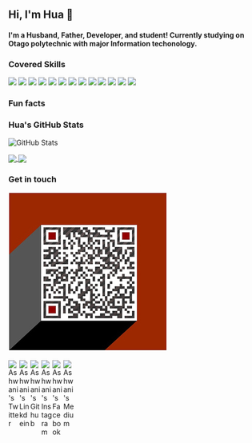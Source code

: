 ##  Hi, I'm Hua 👋 

#### I'm a Husband, Father, Developer, and student! Currently studying on Otago polytechnic with major Information techonology.


### Covered Skills
<a><img height="50" src="https://www.vectorlogo.zone/logos/python/python-ar21.svg"></a>
<a><img height="50" src="https://www.vectorlogo.zone/logos/linux/linux-ar21.svg"></a>
<a><img height="50" src="https://www.vectorlogo.zone/logos/reactjs/reactjs-ar21.svg"></a>
<a><img height="50" src="https://www.vectorlogo.zone/logos/docker/docker-ar21.svg"></a>
<a><img height="50" src="https://www.vectorlogo.zone/logos/w3_html5/w3_html5-ar21.svg"></a>
<a><img height="50" src="https://www.vectorlogo.zone/logos/javascript/javascript-ar21.svg"></a>
<a><img height="50" src="https://www.vectorlogo.zone/logos/netlifyapp_watercss/netlifyapp_watercss-official.svg"></a>
<a><img height="50" src="https://www.vectorlogo.zone/logos/getbootstrap/getbootstrap-ar21.svg"></a>
<a><img height="50" src="https://www.vectorlogo.zone/logos/reactjs/reactjs-ar21.svg"></a>
<a><img height="50" src="https://www.vectorlogo.zone/logos/git-scm/git-scm-ar21.svg"></a>
<a><img height="50" src="https://www.vectorlogo.zone/logos/nodejs/nodejs-ar21.svg"></a>
<a><img height="50" src="https://www.vectorlogo.zone/logos/mysql/mysql-ar21.svg"></a>
<a><img height="50" src="https://www.vectorlogo.zone/logos/mongodb/mongodb-ar21.svg"></a>
<a><img height="50" src=""></a>
<a><img height="50" src=""></a>
<a><img height="50" src=""></a>
<a><img height="50" src=""></a>
<a><img height="50" src=""></a>
<a><img height="50" src=""></a>
<a><img height="50" src=""></a>
<a><img height="50" src=""></a>
<a><img height="50" src=""></a>
<a><img height="50" src=""></a>
<a><img height="50" src=""></a>
<a><img height="50" src=""></a>
<a><img height="50" src=""></a>
<a><img height="50" src=""></a>
<a><img height="50" src=""></a>


### Fun facts

### Hua's GitHub Stats
![GitHub Stats](https://github-readme-stats.vercel.app/api?username=aemooooon&hide=["stars"]&show_icons=true&title_color=fff&icon_color=79ff97&text_color=9f9f9f&bg_color=151515)


<a href="https://github.com/aemooooon">
  <img align="center" src="https://github-readme-stats.vercel.app/api/top-langs/?username=aemooooon&theme=radical&hide=glsl,python" />
</a>


<a href="https://github.com/aemooooon/Data-Visualization">
  <img align="center" src="https://github-readme-stats.vercel.app/api/pin/?username=aemooooon&repo=Data-Visualization&theme=radical" />
</a> 

### Get in touch

![Wechat](https://github.com/aemooooon/Project-Portfolio/blob/master/assets/img/p/WeChatQRcode.jpg?raw=true)

 <a href="https://twitter.com/ashwanisng">
  <img align="left" alt="Ashwani's Twitter" width="22px" src="https://cdn.jsdelivr.net/npm/simple-icons@v3/icons/twitter.svg" />
</a>
<a href="https://linkedin.com/in/ashwanisng">
  <img align="left" alt="Ashwani's Linkdein" width="22px" src="https://cdn.jsdelivr.net/npm/simple-icons@v3/icons/linkedin.svg" />
</a>
<a href="https://github.com/ashwanisng">
  <img align="left" alt="Ashwani's Github" width="22px" src="https://cdn.jsdelivr.net/npm/simple-icons@v3/icons/github.svg" />
</a>
<a href="https://instagram.com/ashwanisng">
  <img align="left" alt="Ashwani's Instagram" width="22px" src="https://cdn.jsdelivr.net/npm/simple-icons@v3/icons/instagram.svg" />
</a>
<a href="https://www.facebook.com/ashwani1406">
  <img align="left" alt="Ashwani's Facebook" width="22px" src="https://cdn.jsdelivr.net/npm/simple-icons@v3/icons/facebook.svg" />
</a>
<a href="https://medium.com/@ashwanisng">
  <img align="left" alt="Ashwani's Medium" width="22px" src="https://cdn.jsdelivr.net/npm/simple-icons@v3/icons/medium.svg" />
</a>
